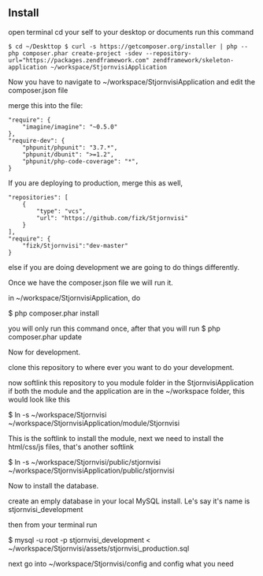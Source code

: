 ## Install  ##

open terminal
cd your self to your desktop or documents
run this command

`
$ cd ~/Deskttop
$ curl -s https://getcomposer.org/installer | php --
php composer.phar create-project -sdev --repository-url="https://packages.zendframework.com" zendframework/skeleton-application ~/workspace/StjornvisiApplication
`

Now you have to navigate to ~/workspace/StjornvisiApplication and edit the composer.json file

merge this into the file:

    "require": {
        "imagine/imagine": "~0.5.0"
    },
    "require-dev": {
        "phpunit/phpunit": "3.7.*",
        "phpunit/dbunit": ">=1.2",
        "phpunit/php-code-coverage": "*",
    }

  If you are deploying to production, merge this as well, 


    "repositories": [
        {
            "type": "vcs",
            "url": "https://github.com/fizk/Stjornvisi"
        }
    ],
    "require": {
        "fizk/Stjornvisi":"dev-master"
    }

else if you are doing development we are going to do things differently.

Once we have the composer.json file we will run it.

in ~/workspace/StjornvisiApplication, do

$ php composer.phar install

you will only run this command once, after that you will run $ php composer.phar update

Now for development.

clone this repository to where ever you want to do your development.

now softlink this repository to you module folder in the StjornvisiApplication
if both the module and the application are in the ~/workspace folder, this would look like this

$ ln -s ~/workspace/Stjornvisi ~/workspace/StjornvisiApplication/module/Stjornvisi

This is the softlink to install the module, next we need to install the html/css/js 
files, that's another softlink

$ ln -s ~/workspace/Stjornvisi/public/stjornvisi ~/workspace/StjornvisiApplication/public/stjornvisi

Now to install the database.

create an emply database in your local MySQL install. Le's say it's name is stjornvisi_development

then from your terminal run

$ mysql -u root -p stjornvisi_development < ~/workspace/Stjornvisi/assets/stjornvisi_production.sql

next go into ~/workspace/Stjornvisi/config and config what you need


